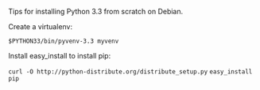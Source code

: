 Tips for installing Python 3.3 from scratch on Debian.

Create a virtualenv:

`$PYTHON33/bin/pyvenv-3.3 myvenv`

Install easy_install to install pip:

`curl -O http://python-distribute.org/distribute_setup.py`
`easy_install pip`
